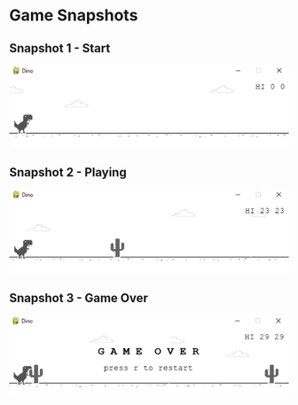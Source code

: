 # Game Snapshots
## Snapshot 1 - Start
![snapshot1](snapshots/1.png)

## Snapshot 2 - Playing
![snapshot2](snapshots/2.png)

## Snapshot 3 - Game Over
![snapshot3](snapshots/3.png)
